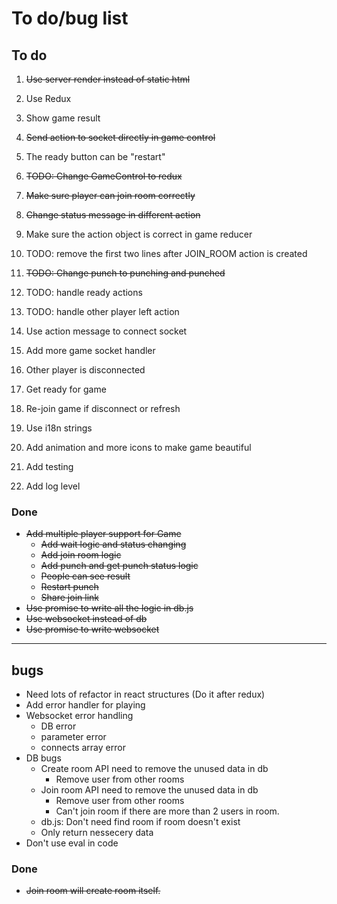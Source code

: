 # To do/bug list

## To do

1. ~~Use server render instead of static html~~
1. Use Redux
  1. Show game result
  1. ~~Send action to socket directly in game control~~
  1. The ready button can be "restart"
  1. ~~TODO: Change GameControl to redux~~
  1. ~~Make sure player can join room correctly~~
  1. ~~Change status message in different action~~
  1. Make sure the action object is correct in game reducer
  1. TODO: remove the first two lines after JOIN_ROOM action is created
  1. ~~TODO: Change punch to punching and punched~~
  1. TODO: handle ready actions
  1. TODO: handle other player left action
  1. Use action message to connect socket

1. Add more game socket handler
  1. Other player is disconnected
  1. Get ready for game
  1. Re-join game if disconnect or refresh
1. Use i18n strings
1. Add animation and more icons to make game beautiful
1. Add testing
1. Add log level

### Done
- ~~Add multiple player support for Game~~
  - ~~Add wait logic and status changing~~
  - ~~Add join room logic~~
  - ~~Add punch and get punch status logic~~
  - ~~People can see result~~
  - ~~Restart punch~~
  - ~~Share join link~~
- ~~Use promise to write all the logic in db.js~~
- ~~Use websocket instead of db~~
- ~~Use promise to write websocket~~

-----------------
## bugs
- Need lots of refactor in react structures (Do it after redux)
- Add error handler for playing
- Websocket error handling
  - DB error
  - parameter error
  - connects array error
- DB bugs
  - Create room API need to remove the unused data in db
    - Remove user from other rooms
  - Join room API need to remove the unused data in db
    - Remove user from other rooms
    - Can't join room if there are more than 2 users in room.
  - db.js: Don't need find room if room doesn't exist
  - Only return nessecery data
- Don't use eval in code

### Done
- ~~Join room will create room itself.~~

